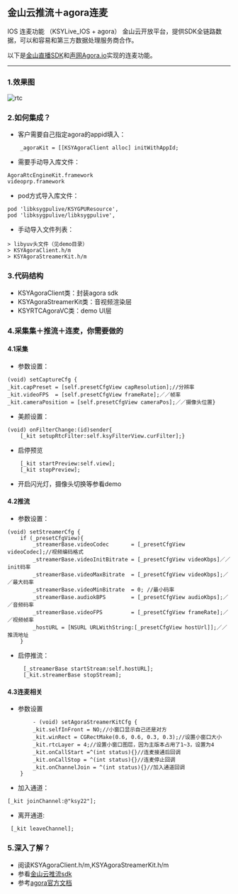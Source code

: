 ## 金山云推流＋agora连麦 ##
IOS 连麦功能 （KSYLive_IOS + agora） 金山云开放平台，提供SDK全链路数据，可以和容易和第三方数据处理服务商合作。

以下是[金山直播SDK](https://github.com/ksvc/KSYLive_iOS)和[声网Agora.io](http://www.agora.io/cn/)实现的连麦功能。

----------
### 1.效果图 
![rtc](https://raw.githubusercontent.com/wiki/ksvc/KSYDiversityLive_iOS/images/agora/screenshot.png)

### 2.如何集成？

 - 客户需要自己指定agora的appid填入：
```
    _agoraKit = [[KSYAgoraClient alloc] initWithAppId;
```
 - 需要手动导入库文件：
```
AgoraRtcEngineKit.framework
videoprp.framework
```
 - pod方式导入库文件：
```
pod 'libksygpulive/KSYGPUResource', 
pod 'libksygpulive/libksygpulive',
```
 - 手动导入文件列表：
```
> libyuv头文件（见demo目录）
> KSYAgoraClient.h/m
> KSYAgoraStreamerKit.h/m
```
### 3.代码结构 

 - KSYAgoraClient类：封装agora sdk
 - KSYAgoraStreamerKit类：音视频渲染层
 - KSYRTCAgoraVC类：demo UI层

### 4.采集集＋推流＋连麦，你需要做的
#### 4.1采集

 - 参数设置：
```
(void) setCaptureCfg {
_kit.capPreset = [self.presetCfgView capResolution];//分辨率
_kit.videoFPS  = [self.presetCfgView frameRate];／／帧率
_kit.cameraPosition = [self.presetCfgView cameraPos];／／摄像头位置}
```
 - 美颜设置：
 
```
(void) onFilterChange:(id)sender{
    [_kit setupRtcFilter:self.ksyFilterView.curFilter];}
```
 - 启停预览
```
    [_kit startPreview:self.view];
    [_kit stopPreview];
```

 - 开启闪光灯，摄像头切换等参看demo

#### 4.2推流

 - 参数设置：
```
(void) setStreamerCfg {
    if (_presetCfgView){
        _streamerBase.videoCodec       = [_presetCfgView videoCodec];//视频编码格式
        _streamerBase.videoInitBitrate = [_presetCfgView videoKbps]／／init码率
        _streamerBase.videoMaxBitrate  = [_presetCfgView videoKbps];／／最大码率
        _streamerBase.videoMinBitrate  = 0; //最小码率
        _streamerBase.audiokBPS        = [_presetCfgView audioKbps];／／音频码率
        _streamerBase.videoFPS         = [_presetCfgView frameRate];／／视频帧率
        _hostURL = [NSURL URLWithString:[_presetCfgView hostUrl]];／／推流地址
    }
```
 - 启停推流：
```
     [_streamerBase startStream:self.hostURL];
     [_kit.streamerBase stopStream];
```
#### 4.3连麦相关

 - 参数设置
```
        - (void) setAgoraStreamerKitCfg {
        _kit.selfInFront = NO;//小窗口显示自己还是对方
        _kit.winRect = CGRectMake(0.6, 0.6, 0.3, 0.3);//设置小窗口大小
        _kit.rtcLayer = 4;//设置小窗口图层，因为主版本占用了1~3，设置为4
        _kit.onCallStart =^(int status){}//连麦接通后回调
        _kit.onCallStop = ^(int status){}//连麦停止回调
        _kit.onChannelJoin = ^(int status){}//加入通道回调
    }
```
 - 加入通道：
```
[_kit joinChannel:@"ksy22"];
```
 - 离开通道:
```
 [_kit leaveChannel];
```
### 5.深入了解？

 - 阅读KSYAgoraClient.h/m,KSYAgoraStreamerKit.h/m
 - 参看[金山云推流sdk][1]
 - 参考[agora官方文档][2]
 

  [1]: https://github.com/ksvc/KSYLive_iOS/
  [2]: http://docs-origin.agora.io/cn/user_guide/Agora_Native_SDK_for_iOS_Reference_Manual.html
